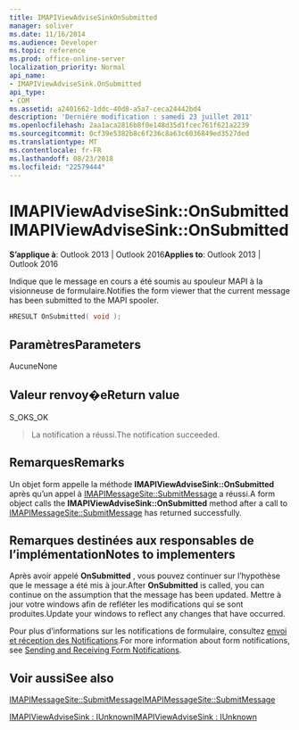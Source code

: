 ```yaml
---
title: IMAPIViewAdviseSinkOnSubmitted
manager: soliver
ms.date: 11/16/2014
ms.audience: Developer
ms.topic: reference
ms.prod: office-online-server
localization_priority: Normal
api_name:
- IMAPIViewAdviseSink.OnSubmitted
api_type:
- COM
ms.assetid: a2401662-1ddc-40d8-a5a7-ceca24442bd4
description: 'Derniére modification : samedi 23 juillet 2011'
ms.openlocfilehash: 2aa1aca2816b8f0e148d35d1fcec761f621a2239
ms.sourcegitcommit: 0cf39e5382b8c6f236c8a63c6036849ed3527ded
ms.translationtype: MT
ms.contentlocale: fr-FR
ms.lasthandoff: 08/23/2018
ms.locfileid: "22579444"
---
```

# <a name="imapiviewadvisesinkonsubmitted"></a><span data-ttu-id="d406f-103">IMAPIViewAdviseSink::OnSubmitted</span><span class="sxs-lookup"><span data-stu-id="d406f-103">IMAPIViewAdviseSink::OnSubmitted</span></span>

  
  
<span data-ttu-id="d406f-104">**S’applique à**: Outlook 2013 | Outlook 2016</span><span class="sxs-lookup"><span data-stu-id="d406f-104">**Applies to**: Outlook 2013 | Outlook 2016</span></span> 
  
<span data-ttu-id="d406f-105">Indique que le message en cours a été soumis au spouleur MAPI à la visionneuse de formulaire.</span><span class="sxs-lookup"><span data-stu-id="d406f-105">Notifies the form viewer that the current message has been submitted to the MAPI spooler.</span></span>
  
```cpp
HRESULT OnSubmitted( void );
```

## <a name="parameters"></a><span data-ttu-id="d406f-106">Paramètres</span><span class="sxs-lookup"><span data-stu-id="d406f-106">Parameters</span></span>

<span data-ttu-id="d406f-107">Aucune</span><span class="sxs-lookup"><span data-stu-id="d406f-107">None</span></span>
  
## <a name="return-value"></a><span data-ttu-id="d406f-108">Valeur renvoy�e</span><span class="sxs-lookup"><span data-stu-id="d406f-108">Return value</span></span>

<span data-ttu-id="d406f-109">S_OK</span><span class="sxs-lookup"><span data-stu-id="d406f-109">S_OK</span></span> 
  
> <span data-ttu-id="d406f-110">La notification a réussi.</span><span class="sxs-lookup"><span data-stu-id="d406f-110">The notification succeeded.</span></span>
    
## <a name="remarks"></a><span data-ttu-id="d406f-111">Remarques</span><span class="sxs-lookup"><span data-stu-id="d406f-111">Remarks</span></span>

<span data-ttu-id="d406f-112">Un objet form appelle la méthode **IMAPIViewAdviseSink::OnSubmitted** après qu’un appel à [IMAPIMessageSite::SubmitMessage](imapimessagesite-submitmessage.md) a réussi.</span><span class="sxs-lookup"><span data-stu-id="d406f-112">A form object calls the **IMAPIViewAdviseSink::OnSubmitted** method after a call to [IMAPIMessageSite::SubmitMessage](imapimessagesite-submitmessage.md) has returned successfully.</span></span> 
  
## <a name="notes-to-implementers"></a><span data-ttu-id="d406f-113">Remarques destinées aux responsables de l’implémentation</span><span class="sxs-lookup"><span data-stu-id="d406f-113">Notes to implementers</span></span>

<span data-ttu-id="d406f-114">Après avoir appelé **OnSubmitted** , vous pouvez continuer sur l’hypothèse que le message a été mis à jour.</span><span class="sxs-lookup"><span data-stu-id="d406f-114">After **OnSubmitted** is called, you can continue on the assumption that the message has been updated.</span></span> <span data-ttu-id="d406f-115">Mettre à jour votre windows afin de refléter les modifications qui se sont produites.</span><span class="sxs-lookup"><span data-stu-id="d406f-115">Update your windows to reflect any changes that have occurred.</span></span> 
  
<span data-ttu-id="d406f-116">Pour plus d’informations sur les notifications de formulaire, consultez [envoi et réception des Notifications](sending-and-receiving-form-notifications.md).</span><span class="sxs-lookup"><span data-stu-id="d406f-116">For more information about form notifications, see [Sending and Receiving Form Notifications](sending-and-receiving-form-notifications.md).</span></span>
  
## <a name="see-also"></a><span data-ttu-id="d406f-117">Voir aussi</span><span class="sxs-lookup"><span data-stu-id="d406f-117">See also</span></span>



[<span data-ttu-id="d406f-118">IMAPIMessageSite::SubmitMessage</span><span class="sxs-lookup"><span data-stu-id="d406f-118">IMAPIMessageSite::SubmitMessage</span></span>](imapimessagesite-submitmessage.md)
  
[<span data-ttu-id="d406f-119">IMAPIViewAdviseSink : IUnknown</span><span class="sxs-lookup"><span data-stu-id="d406f-119">IMAPIViewAdviseSink : IUnknown</span></span>](imapiviewadvisesinkiunknown.md)

